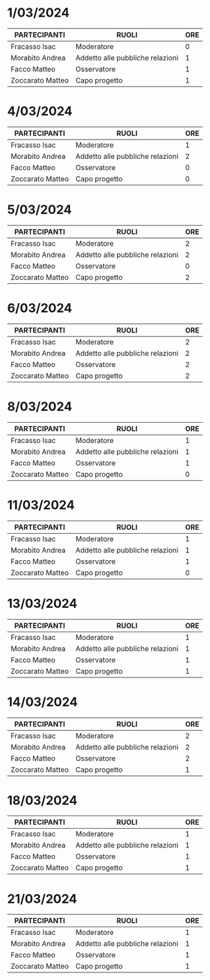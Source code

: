 # 1/03/2024

| PARTECIPANTI     | RUOLI                            | ORE |
|------------------|----------------------------------|-----|
| Fracasso Isac    | Moderatore                       | 0   |
| Morabito Andrea  | Addetto alle pubbliche relazioni | 1   |
| Facco Matteo     | Osservatore                      | 1   |
| Zoccarato Matteo | Capo progetto                    | 1   |

# 4/03/2024

| PARTECIPANTI     | RUOLI                            | ORE |
|------------------|----------------------------------|-----|
| Fracasso Isac    | Moderatore                       | 1   |
| Morabito Andrea  | Addetto alle pubbliche relazioni | 2   |
| Facco Matteo     | Osservatore                      | 0   |
| Zoccarato Matteo | Capo progetto                    | 0   |

# 5/03/2024

| PARTECIPANTI     | RUOLI                            | ORE |
|------------------|----------------------------------|-----|
| Fracasso Isac    | Moderatore                       | 2   |
| Morabito Andrea  | Addetto alle pubbliche relazioni | 2   |
| Facco Matteo     | Osservatore                      | 0   |
| Zoccarato Matteo | Capo progetto                    | 2   |

# 6/03/2024

| PARTECIPANTI     | RUOLI                            | ORE |
|------------------|----------------------------------|-----|
| Fracasso Isac    | Moderatore                       | 2   |
| Morabito Andrea  | Addetto alle pubbliche relazioni | 2   |
| Facco Matteo     | Osservatore                      | 2   |
| Zoccarato Matteo | Capo progetto                    | 2   |


# 8/03/2024

| PARTECIPANTI     | RUOLI                            | ORE |
|------------------|----------------------------------|-----|
| Fracasso Isac    | Moderatore                       | 1   |
| Morabito Andrea  | Addetto alle pubbliche relazioni | 1   |
| Facco Matteo     | Osservatore                      | 1   |
| Zoccarato Matteo | Capo progetto                    | 0   |


# 11/03/2024

| PARTECIPANTI     | RUOLI                            | ORE |
|------------------|----------------------------------|-----|
| Fracasso Isac    | Moderatore                       | 1   |
| Morabito Andrea  | Addetto alle pubbliche relazioni | 1   |
| Facco Matteo     | Osservatore                      | 1   |
| Zoccarato Matteo | Capo progetto                    | 0   |

# 13/03/2024

| PARTECIPANTI     | RUOLI                            | ORE |
|------------------|----------------------------------|-----|
| Fracasso Isac    | Moderatore                       | 1   |
| Morabito Andrea  | Addetto alle pubbliche relazioni | 1   |
| Facco Matteo     | Osservatore                      | 1   |
| Zoccarato Matteo | Capo progetto                    | 1   |

# 14/03/2024

| PARTECIPANTI     | RUOLI                            | ORE |
|------------------|----------------------------------|-----|
| Fracasso Isac    | Moderatore                       | 2   |
| Morabito Andrea  | Addetto alle pubbliche relazioni | 2   |
| Facco Matteo     | Osservatore                      | 2   |
| Zoccarato Matteo | Capo progetto                    | 1   |


# 18/03/2024

| PARTECIPANTI     | RUOLI                            | ORE |
|------------------|----------------------------------|-----|
| Fracasso Isac    | Moderatore                       | 1   |
| Morabito Andrea  | Addetto alle pubbliche relazioni | 1   |
| Facco Matteo     | Osservatore                      | 1   |
| Zoccarato Matteo | Capo progetto                    | 1   |



# 21/03/2024

| PARTECIPANTI     | RUOLI                            | ORE |
|------------------|----------------------------------|-----|
| Fracasso Isac    | Moderatore                       | 1   |
| Morabito Andrea  | Addetto alle pubbliche relazioni | 1   |
| Facco Matteo     | Osservatore                      | 1   |
| Zoccarato Matteo | Capo progetto                    | 1   |





